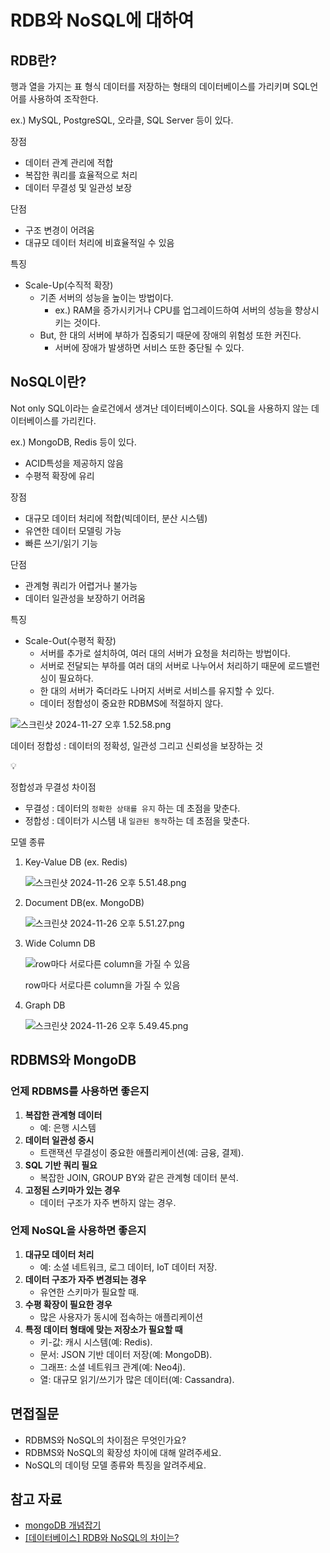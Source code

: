 # RDB와 NoSQL에 대하여

## RDB란?

행과 열을 가지는 표 형식 데이터를 저장하는 형태의 데이터베이스를 가리키며 SQL언어를 사용하여 조작한다. 

ex.) MySQL, PostgreSQL, 오라클, SQL Server 등이 있다. 

장점 

- 데이터 관계 관리에 적합
- 복잡한 쿼리를 효율적으로 처리
- 데이터 무결성 및 일관성 보장

단점

- 구조 변경이 어려움
- 대규모 데이터 처리에 비효율적일 수 있음

특징

- Scale-Up(수직적 확장)
    - 기존 서버의 성능을 높이는 방법이다.
        - ex.) RAM을 증가시키거나 CPU를 업그레이드하여 서버의 성능을 향상시키는 것이다.
    - But, 한 대의 서버에 부하가 집중되기 때문에 장애의 위험성 또한 커진다.
        - 서버에 장애가 발생하면 서비스 또한 중단될 수 있다.

## NoSQL이란?

Not only SQL이라는 슬로건에서 생겨난 데이터베이스이다. SQL을 사용하지 않는 데이터베이스를 가리킨다.

ex.) MongoDB, Redis 등이 있다.

- ACID특성을 제공하지 않음
- 수평적 확장에 유리

장점

- 대규모 데이터 처리에 적합(빅데이터, 분산 시스템)
- 유연한 데이터 모델링 가능
- 빠른 쓰기/읽기 기능

단점 

- 관계형 쿼리가 어렵거나 불가능
- 데이터 일관성을 보장하기 어려움

특징

- Scale-Out(수평적 확장)
    - 서버를 추가로 설치하여, 여러 대의 서버가 요청을 처리하는 방법이다.
    - 서버로 전달되는 부하를 여러 대의 서버로 나누어서 처리하기 때문에 로드밸런싱이 필요하다.
    - 한 대의 서버가 죽더라도 나머지 서버로 서비스를 유지할 수 있다.
    - 데이터 정합성이 중요한 RDBMS에 적절하지 않다.

![스크린샷 2024-11-27 오후 1.52.58.png](/Database/img/database_scale.png)

데이터 정합성 : 데이터의 정확성, 일관성 그리고 신뢰성을 보장하는 것 

<aside>
💡

정합성과 무결성 차이점

- 무결성 : 데이터의 `정확한 상태를 유지` 하는 데 초점을 맞춘다.
- 정합성 : 데이터가 시스템 내 `일관된 동작`하는 데 초점을 맞춘다.
</aside>

모델 종류

1. Key-Value DB (ex. Redis)
    
    ![스크린샷 2024-11-26 오후 5.51.48.png](/Database/img/database_key_value.png)
    
2. Document DB(ex. MongoDB)
    
    ![스크린샷 2024-11-26 오후 5.51.27.png](/Database/img/database_document.png)
    
3. Wide Column DB
    
    ![row마다 서로다른 column을 가질 수 있음](/Database/img/database_wide_column.png)
    
    row마다 서로다른 column을 가질 수 있음
    
4. Graph DB
    
    ![스크린샷 2024-11-26 오후 5.49.45.png](/Database/img/database_graph.png)

## RDBMS와 MongoDB

### **언제 RDBMS를 사용하면 좋은지**

1. **복잡한 관계형 데이터**
    - 예: 은행 시스템
2. **데이터 일관성 중시**
    - 트랜잭션 무결성이 중요한 애플리케이션(예: 금융, 결제).
3. **SQL 기반 쿼리 필요**
    - 복잡한 JOIN, GROUP BY와 같은 관계형 데이터 분석.
4. **고정된 스키마가 있는 경우**
    - 데이터 구조가 자주 변하지 않는 경우.

### **언제 NoSQL을 사용하면 좋은지**

1. **대규모 데이터 처리**
    - 예: 소셜 네트워크, 로그 데이터, IoT 데이터 저장.
2. **데이터 구조가 자주 변경되는 경우**
    - 유연한 스키마가 필요할 때.
3. **수평 확장이 필요한 경우**
    - 많은 사용자가 동시에 접속하는 애플리케이션
4. **특정 데이터 형태에 맞는 저장소가 필요할 때**
    - 키-값: 캐시 시스템(예: Redis).
    - 문서: JSON 기반 데이터 저장(예: MongoDB).
    - 그래프: 소셜 네트워크 관계(예: Neo4j).
    - 열: 대규모 읽기/쓰기가 많은 데이터(예: Cassandra).

## 면접질문

- RDBMS와 NoSQL의 차이점은 무엇인가요?
- RDBMS와 NoSQL의 확장성 차이에 대해 알려주세요.
- NoSQL의 데이텅 모델 종류와 특징을 알려주세요.

## 참고 자료

- [mongoDB 개념잡기](https://velog.io/@swhan9404/mongoDB-%EA%B0%9C%EB%85%90%EC%9E%A1%EA%B8%B0)
- [[데이터베이스] RDB와 NoSQL의 차이는?](https://hyuuny.tistory.com/158)